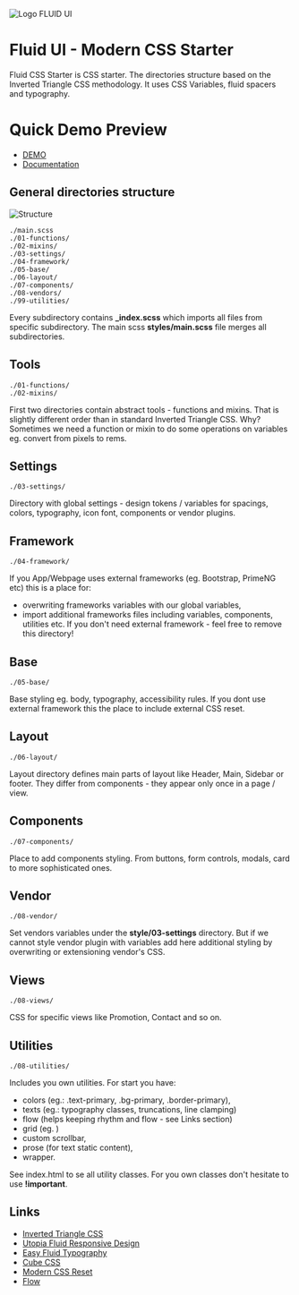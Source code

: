 ![Logo FLUID UI](http://fluid-ui.michalszymczak.com/logo-fluid-ui.svg)

# Fluid UI - Modern CSS Starter

Fluid CSS Starter is CSS starter. The directories structure based on the Inverted Triangle CSS methodology. It uses CSS Variables, fluid spacers and typography.

# Quick Demo Preview

- [DEMO](http://fluid-ui.michalszymczak.com/)
- [Documentation](http://fluid-ui.michalszymczak.com/docs/)

## General directories structure

![Structure](http://fluid-ui.michalszymczak.com/fluid-ui-specificity.png)

```
./main.scss
./01-functions/
./02-mixins/
./03-settings/
./04-framework/
./05-base/
./06-layout/
./07-components/
./08-vendors/
./99-utilities/
```

Every subdirectory contains **\_index.scss** which imports all files from specific subdirectory.
The main scss **styles/main.scss** file merges all subdirectories.

## Tools

`./01-functions/`\
`./02-mixins/`

First two directories contain abstract tools - functions and mixins.
That is slightly different order than in standard Inverted Triangle CSS. Why? Sometimes we need a function or mixin to do some operations on variables eg. convert from pixels to rems.

## Settings

`./03-settings/`

Directory with global settings - design tokens / variables for spacings, colors, typography, icon font, components or vendor plugins.

## Framework

`./04-framework/`

If you App/Webpage uses external frameworks (eg. Bootstrap, PrimeNG etc) this is a place for:

- overwriting frameworks variables with our global variables,
- import additional frameworks files including variables, components, utilities etc.
  If you don't need external framework - feel free to remove this directory!

## Base

`./05-base/`

Base styling eg. body, typography, accessibility rules. If you dont use external framework this the place to include external CSS reset.

## Layout

`./06-layout/`

Layout directory defines main parts of layout like Header, Main, Sidebar or footer. They differ from components - they appear only once in a page / view.

## Components

`./07-components/`

Place to add components styling. From buttons, form controls, modals, card to more sophisticated ones.

## Vendor

`./08-vendor/`

Set vendors variables under the **style/03-settings** directory. But if we cannot style vendor plugin with variables add here additional styling by overwriting or extensioning vendor's CSS.

## Views

`./08-views/`

CSS for specific views like Promotion, Contact and so on.

## Utilities

`./08-utilities/`

Includes you own utilities. For start you have:

- colors (eg.: .text-primary, .bg-primary, .border-primary),
- texts (eg.: typography classes, truncations, line clamping)
- flow (helps keeping rhythm and flow - see Links section)
- grid (eg. )
- custom scrollbar,
- prose (for text static content),
- wrapper.

See index.html to se all utility classes. For you own classes don't hesitate to use **!important**.

## Links

- [Inverted Triangle CSS](https://www.xfive.co/blog/itcss-scalable-maintainable-css-architecture/)
- [Utopia Fluid Responsive Design](https://utopia.fyi/)
- [Easy Fluid Typography](https://www.smashingmagazine.com/2022/10/fluid-typography-clamp-sass-functions/)
- [Cube CSS](https://cube.fyi)
- [Modern CSS Reset](https://github.com/hankchizljaw/modern-css-reset)
- [Flow](https://alistapart.com/article/axiomatic-css-and-lobotomized-owls/)
